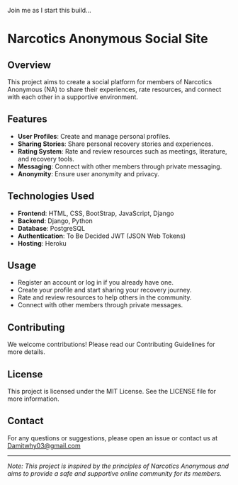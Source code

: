 Join me as I start this build...

# Narcotics Anonymous Social Site

## Overview
This project aims to create a social platform for members of Narcotics Anonymous (NA) to share their experiences, rate resources, and connect with each other in a supportive environment.

## Features
- **User Profiles**: Create and manage personal profiles.
- **Sharing Stories**: Share personal recovery stories and experiences.
- **Rating System**: Rate and review resources such as meetings, literature, and recovery tools.
- **Messaging**: Connect with other members through private messaging.
- **Anonymity**: Ensure user anonymity and privacy.

## Technologies Used
- **Frontend**: HTML, CSS, BootStrap, JavaScript, Django
- **Backend**: Django, Python
- **Database**: PostgreSQL
- **Authentication**: To Be Decided JWT (JSON Web Tokens)
- **Hosting**: Heroku

## Usage
- Register an account or log in if you already have one.
- Create your profile and start sharing your recovery journey.
- Rate and review resources to help others in the community.
- Connect with other members through private messages.

## Contributing
We welcome contributions! Please read our Contributing Guidelines for more details.

## License
This project is licensed under the MIT License. See the LICENSE file for more information.

## Contact
For any questions or suggestions, please open an issue or contact us at Damitwhy03@gmail.com

---

*Note: This project is inspired by the principles of Narcotics Anonymous and aims to provide a safe and supportive online community for its members.*
